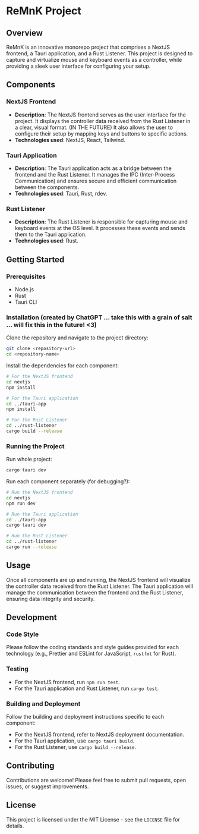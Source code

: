 # ReMnK Project

## Overview

ReMnK is an innovative monorepo project that comprises a NextJS frontend, a Tauri application, and a Rust Listener. This project is designed to capture and virtualize mouse and keyboard events as a controller, while providing a sleek user interface for configuring your setup.

## Components

### NextJS Frontend

- **Description**: The NextJS frontend serves as the user interface for the project. It displays the controller data received from the Rust Listener in a clear, visual format. (IN THE FUTURE) It also allows the user to configure their setup by mapping keys and buttons to specific actions.
- **Technologies used**: NextJS, React, Tailwind.

### Tauri Application

- **Description**: The Tauri application acts as a bridge between the frontend and the Rust Listener. It manages the IPC (Inter-Process Communication) and ensures secure and efficient communication between the components.
- **Technologies used**: Tauri, Rust, rdev.

### Rust Listener

- **Description**: The Rust Listener is responsible for capturing mouse and keyboard events at the OS level. It processes these events and sends them to the Tauri application.
- **Technologies used**: Rust.

## Getting Started

### Prerequisites

- Node.js
- Rust
- Tauri CLI

### Installation (created by ChatGPT ... take this with a grain of salt ... will fix this in the future! <3)

Clone the repository and navigate to the project directory:

```bash
git clone <repository-url>
cd <repository-name>
```

Install the dependencies for each component:

```bash
# For the NextJS frontend
cd nextjs
npm install

# For the Tauri application
cd ../tauri-app
npm install

# For the Rust Listener
cd ../rust-listener
cargo build --release
```

### Running the Project

Run whole project:

```bash
cargo tauri dev
```

Run each component separately (for debugging?):

```bash
# Run the NextJS frontend
cd nextjs
npm run dev

# Run the Tauri application
cd ../tauri-app
cargo tauri dev

# Run the Rust Listener
cd ../rust-listener
cargo run --release
```

## Usage

Once all components are up and running, the NextJS frontend will visualize the controller data received from the Rust Listener. The Tauri application will manage the communication between the frontend and the Rust Listener, ensuring data integrity and security.

## Development

### Code Style

Please follow the coding standards and style guides provided for each technology (e.g., Prettier and ESLint for JavaScript, `rustfmt` for Rust).

### Testing

- For the NextJS frontend, run `npm run test`.
- For the Tauri application and Rust Listener, run `cargo test`.

### Building and Deployment

Follow the building and deployment instructions specific to each component:

- For the NextJS frontend, refer to NextJS deployment documentation.
- For the Tauri application, use `cargo tauri build`.
- For the Rust Listener, use `cargo build --release`.

## Contributing

Contributions are welcome! Please feel free to submit pull requests, open issues, or suggest improvements.

## License

This project is licensed under the MIT License - see the `LICENSE` file for details.

<!-- ## Acknowledgments

Special thanks to all the contributors and supporters of the ReMnK project. Your efforts and dedication are greatly appreciated. -->

